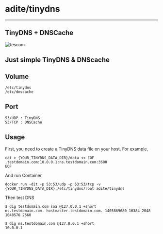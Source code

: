# adite/tinydns
---
## TinyDNS + DNSCache
![tescom](https://en.gravatar.com/userimage/96759029/aa4308f795041de37cc2fedf0d1071ca?size=128)

## Just simple TinyDNS & DNScache

## Volume
```shell
/etc/tinydns
/etc/dnscache
```

## Port
```shell
53/UDP : TinyDNS
53/TCP : DNSCache
```

## Usage

First, you need to create a TinyDNS data file on your host.
For example,
```shell
cat > {YOUR_TINYDNS_DATA_DIR}/data << EOF
.testdomain.com:10.0.0.1:ns.testdomain.com:3600
EOF
```

And run Container
```shell
docker run -dit -p 53:53/udp -p 53:53/tcp -v {YOUR_TINYDNS_DATA_DIR}:/etc/tinydns/root adite/tinydns
```

Then test DNS
```shell
$ dig testdomain.com soa @127.0.0.1 +short
ns.testdomain.com. hostmaster.testdomain.com. 1405869680 16384 2048 1048576 2560

$ dig ns.testdomain.com @127.0.0.1 +short
10.0.0.1
```
